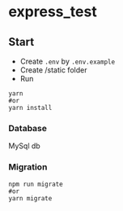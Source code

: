 # express_test

## Start

- Create `.env` by `.env.example`
- Create /static folder
- Run

```
yarn
#or
yarn install
```

### Database

MySql db

### Migration

```
npm run migrate
#or
yarn migrate
```
